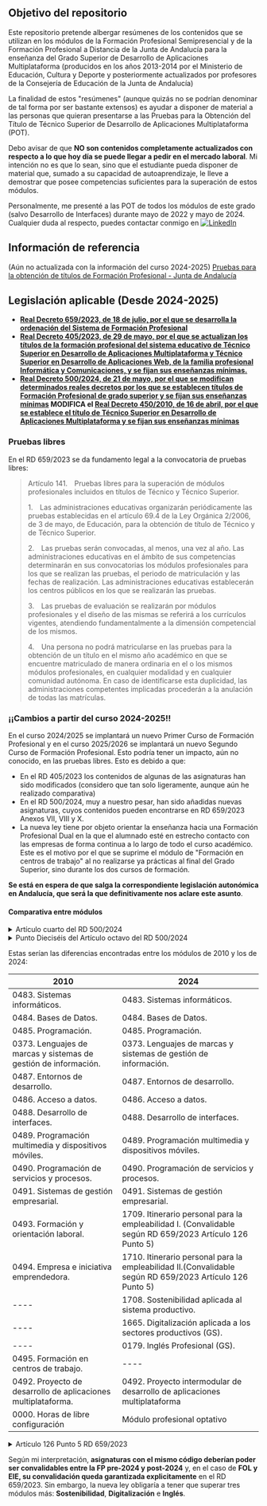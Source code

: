
## Objetivo del repositorio

Este repositorio pretende albergar resúmenes de los contenidos que se utilizan en los módulos de la Formación Profesional Semipresencial y de la Formación Profesional a Distancia de la Junta de Andalucía para la enseñanza del Grado Superior de Desarrollo de Aplicaciones Multiplataforma (producidos en los años 2013-2014 por el Ministerio de Educación, Cultura y Deporte y posteriormente actualizados por profesores de la Consejería de Educación de la Junta de Andalucía)

La finalidad de estos "resúmenes" (aunque quizás no se podrían denominar de tal forma por ser bastante extensos) es ayudar a disponer de material a las personas que quieran presentarse a las Pruebas para la Obtención del Título de Técnico Superior de Desarrollo de Aplicaciones Multiplataforma (POT). 

Debo avisar de que **NO son contenidos completamente actualizados con respecto a lo que hoy día se puede llegar a pedir en el mercado laboral**. Mi intención no es que lo sean, sino que el estudiante pueda disponer de material que, sumado a su capacidad de autoaprendizaje, le lleve a demostrar que posee competencias suficientes para la superación de estos módulos.

Personalmente, me presenté a las POT de todos los módulos de este grado (salvo Desarrollo de Interfaces) durante mayo de 2022 y mayo de 2024. Cualquier duda al respecto, puedes contactar conmigo en [![LinkedIn](https://img.shields.io/badge/LinkedIn-%230077B5.svg?logo=linkedin&logoColor=white)](https://www.linkedin.com/in/robertomoreno/)

## Información de referencia
(Aún no actualizada con la información del curso 2024-2025)
[Pruebas para la obtención de títulos de Formación Profesional - Junta de Andalucía](https://www.juntadeandalucia.es/educacion/portals/web/formacion-profesional-andaluza/quiero-formarme/pruebas-y-procedimientos/pruebas-obtencion-titulos)

## Legislación aplicable (Desde 2024-2025)
- **[Real Decreto 659/2023, de 18 de julio, por el que se desarrolla la ordenación del Sistema de Formación Profesional](https://www.boe.es/diario_boe/txt.php?id=BOE-A-2023-16889)**
- **[Real Decreto 405/2023, de 29 de mayo, por el que se actualizan los títulos de la formación profesional del sistema educativo de Técnico Superior en Desarrollo de Aplicaciones Multiplataforma y Técnico Superior en Desarrollo de Aplicaciones Web, de la familia profesional Informática y Comunicaciones, y se fijan sus enseñanzas mínimas.](https://www.boe.es/buscar/doc.php?id=BOE-A-2023-13221)**
- **[Real Decreto 500/2024, de 21 de mayo, por el que se modifican determinados reales decretos por los que se establecen títulos de Formación Profesional de grado superior y se fijan sus enseñanzas mínimas](https://www.boe.es/diario_boe/txt.php?id=BOE-A-2024-10685) **MODIFICA** el [Real Decreto 450/2010, de 16 de abril, por el que se establece el título de Técnico Superior en Desarrollo de Aplicaciones Multiplataforma y se fijan sus enseñanzas mínimas](https://www.boe.es/buscar/doc.php?id=BOE-A-2010-8067)**

### Pruebas libres 

En el RD 659/2023 se da fundamento legal a la convocatoria de pruebas libres:

> Artículo 141. Pruebas libres para la superación de módulos profesionales incluidos en títulos de Técnico y Técnico Superior.
>
> 1. Las administraciones educativas organizarán periódicamente las pruebas establecidas en el artículo 69.4 de la Ley Orgánica 2/2006, de 3 de mayo, de Educación, para la obtención de título de Técnico y de Técnico Superior.
>
> 2. Las pruebas serán convocadas, al menos, una vez al año. Las administraciones educativas en el ámbito de sus competencias determinarán en sus convocatorias los módulos profesionales para los que se realizan las pruebas, el periodo de matriculación y las fechas de realización. Las administraciones educativas establecerán los centros públicos en los que se realizarán las pruebas.
>
> 3. Las pruebas de evaluación se realizarán por módulos profesionales y el diseño de las mismas se referirá a los currículos vigentes, atendiendo fundamentalmente a la dimensión competencial de los mismos.
>
> 4. Una persona no podrá matricularse en las pruebas para la obtención de un título en el mismo año académico en que se encuentre matriculado de manera ordinaria en el o los mismos módulos profesionales, en cualquier modalidad y en cualquier comunidad autónoma. En caso de identificarse esta duplicidad, las administraciones competentes implicadas procederán a la anulación de todas las matrículas.

### ¡¡Cambios a partir del curso 2024-2025!!

En el curso 2024/2025 se implantará un nuevo Primer Curso de Formación Profesional y en el curso 2025/2026 se implantará un nuevo Segundo Curso de Formación Profesional.
Esto podría tener un impacto, aún no conocido, en las pruebas libres. Esto es debido a que:
- En el RD 405/2023 los contenidos de algunas de las asignaturas han sido modificados (considero que tan solo ligeramente, aunque aún he realizado comparativa)
- En el RD 500/2024, muy a nuestro pesar, han sido añadidas nuevas asignaturas, cuyos contenidos pueden encontrarse en RD 659/2023 Anexos VII, VIII y X.
- La nueva ley tiene por objeto orientar la enseñanza hacia una Formación Profesional Dual en la que el alumnado esté en estrecho contacto con las empresas de forma continua a lo largo de todo el curso académico. Este es el motivo por el que se suprime el módulo de "Formación en centros de trabajo" al no realizarse ya prácticas al final del Grado Superior, sino durante los dos cursos de formación.

**Se está en espera de que salga la correspondiente legislación autonómica en Andalucía, que será la que definitivamente nos aclare este asunto**.

#### Comparativa entre módulos

<details>
  <summary>Artículo cuarto del RD 500/2024 </summary>

> 1.º Se suprimen los siguientes módulos profesionales: Formación y orientación laboral. Empresa e iniciativa emprendedora y Formación en centros de trabajo, con el número de código que tuvieran en cada caso.
>
> 2.º El módulo de «Proyecto», con la denominación específica que corresponda, pasa a denominarse «Proyecto intermodular», manteniendo el resto de la denominación y número de código específico que tuviera en cada uno de los reales decretos afectados.
>
> 3.º Se incluyen los siguientes módulos profesionales al final del listado del artículo 10: 0179. Inglés Profesional (GS). 1709. Itinerario personal para la empleabilidad I. 1710. Itinerario personal para la empleabilidad II. 1665. Digitalización aplicada a los sectores productivos (GS). 1708. Sostenibilidad aplicada al sistema productivo y Módulo profesional optativo.
</details>

<details>
  <summary>Punto Dieciséis del Artículo octavo del RD 500/2024</summary>

> Dieciséis. En el Real Decreto 450/2010, de 16 de abril, por el que se establece el título de Técnico Superior en Desarrollo de Aplicaciones Multiplataforma y se fijan sus enseñanzas mínimas, se incluye como anexo III el que figura como anexo XVII en el presente real decreto.
</details>

Estas serían las diferencias encontradas entre los módulos de 2010 y los de 2024:

| 2010                                                            | 2024                                                                                                     |
|-----------------------------------------------------------------|----------------------------------------------------------------------------------------------------------|
| 0483. Sistemas informáticos.                                    | 0483. Sistemas informáticos.                                                                             |
| 0484. Bases de Datos.                                           | 0484. Bases de Datos.                                                                                    |
| 0485. Programación.                                             | 0485. Programación.                                                                                      |
| 0373. Lenguajes de marcas y sistemas de gestión de información. | 0373. Lenguajes de marcas y sistemas de gestión de información.                                          | 
| 0487. Entornos de desarrollo.                                   | 0487. Entornos de desarrollo.                                                                            |
| 0486. Acceso a datos.                                           | 0486. Acceso a datos.                                                                                    |
| 0488. Desarrollo de interfaces.                                 | 0488. Desarrollo de interfaces.                                                                          |
| 0489. Programación multimedia y dispositivos móviles.           | 0489. Programación multimedia y dispositivos móviles.                                                    |
| 0490. Programación de servicios y procesos.                     | 0490. Programación de servicios y procesos.                                                              |
| 0491. Sistemas de gestión empresarial.                          | 0491. Sistemas de gestión empresarial.                                                                   |
| 0493. Formación y orientación laboral.                          | 1709. Itinerario personal para la empleabilidad I. (Convalidable según RD 659/2023 Artículo 126 Punto 5) | 
| 0494. Empresa e iniciativa emprendedora.                        | 1710. Itinerario personal para la empleabilidad II.(Convalidable según RD 659/2023 Artículo 126 Punto 5) |
| ----                                                            | 1708. Sostenibilidad aplicada al sistema productivo.                                                     |
| ----                                                            | 1665. Digitalización aplicada a los sectores productivos (GS).                                           |
| ----                                                            | 0179. Inglés Profesional (GS).                                                                           |
| 0495. Formación en centros de trabajo.                          | ----                                                                                                     |
| 0492. Proyecto de desarrollo de aplicaciones multiplataforma.   | 0492. Proyecto intermodular de desarrollo de aplicaciones multiplataforma                                |
| 0000. Horas de libre configuración                              | Módulo profesional optativo                                                                              |
<details>
  <summary>Artículo 126 Punto 5 RD 659/2023</summary>

> 5. Los módulos profesionales de Itinerario personal para la empleabilidad I y II serán objeto de convalidación entre ofertas formativas. 
> \[...]
> La convalidación será total en el caso de haber cursado los módulos profesionales extintos de Formación y Orientación Laboral y Empresa e Iniciativa Emprendedora en ciclos formativos.
</details>

Según mi interpretación, **asignaturas con el mismo código deberían poder ser convalidables entre la FP pre-2024 y post-2024** y, en el caso de **FOL y EIE, su convalidación queda garantizada explicitamente** en el RD 659/2023.
Sin embargo, la nueva ley obligaría a tener que superar tres módulos más: **Sostenibilidad**, **Digitalización** e **Inglés**.